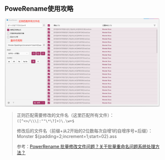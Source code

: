 ## PoweRename使用攻略

![1737359173042](https://github.com/Sherlock-Homles/picx-images-hosting/raw/master/20250120/1737359173042.3rbbpzhkca.png)

> 正则匹配需要修改的文件名（这里匹配所有文件）：`([^<>/\\\|:""\*\?]+)\.\w+$`
>
> 修改后的文件名（前缀+从2开始的2位数每次自增1的自增序号+后缀）：Monster ${padding=2;increment=1;start=02}.ass
>
> 参考：[PowerRename 批量修改文件问题？关于批量重命名问题系统处理方法？](https://www.zhihu.com/tardis/bd/ans/3599818642?source_id=1001)